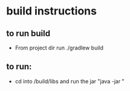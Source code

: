# build instructions

## to run build
* From project dir run ./gradlew build

## to run:
*  cd into <projectDir>/build/libs and run the jar "java -jar <artifactName>"